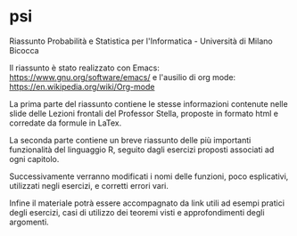 # psi
Riassunto Probabilità e Statistica per l'Informatica - Università di Milano Bicocca

Il riassunto è stato realizzato con Emacs: https://www.gnu.org/software/emacs/
e l'ausilio di org mode: https://en.wikipedia.org/wiki/Org-mode

La prima parte del riassunto contiene le stesse informazioni contenute nelle slide delle Lezioni frontali del Professor Stella,
proposte in formato html e corredate da formule in LaTex.

La seconda parte contiene un breve riassunto delle più importanti funzionalità del linguaggio R, seguito dagli esercizi
proposti associati ad ogni capitolo.

Successivamente verranno modificati i nomi delle funzioni, poco esplicativi, utilizzati negli esercizi, e corretti errori vari.

Infine il materiale potrà essere accompagnato da link utili ad esempi pratici degli esercizi, casi di utilizzo dei teoremi visti
e approfondimenti degli argomenti.
